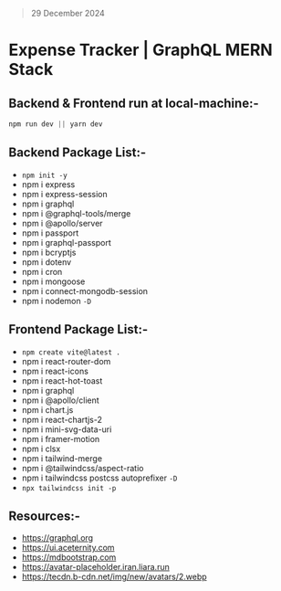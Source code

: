 > 29 December 2024

# Expense Tracker | GraphQL MERN Stack

## Backend & Frontend run at local-machine:-

```js
npm run dev || yarn dev
```

## Backend Package List:-

* `npm init -y`
* npm i express
* npm i express-session
* npm i graphql
* npm i @graphql-tools/merge
* npm i @apollo/server
* npm i passport
* npm i graphql-passport
* npm i bcryptjs
* npm i dotenv
* npm i cron
* npm i mongoose
* npm i connect-mongodb-session
* npm i nodemon `-D`

## Frontend Package List:-

* `npm create vite@latest .`
* npm i react-router-dom
* npm i react-icons
* npm i react-hot-toast
* npm i graphql
* npm i @apollo/client
* npm i chart.js
* npm i react-chartjs-2
* npm i mini-svg-data-uri
* npm i framer-motion
* npm i clsx
* npm i tailwind-merge
* npm i @tailwindcss/aspect-ratio
* npm i tailwindcss postcss autoprefixer `-D`
* `npx tailwindcss init -p`

## Resources:-

* <https://graphql.org>
* <https://ui.aceternity.com>
* <https://mdbootstrap.com>
* <https://avatar-placeholder.iran.liara.run>
* <https://tecdn.b-cdn.net/img/new/avatars/2.webp>

